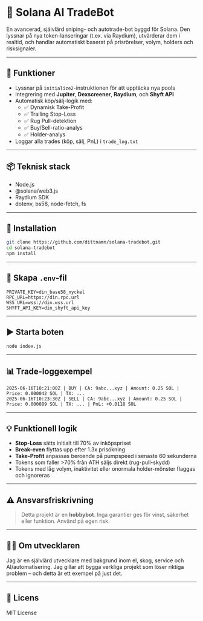 # 🤖 Solana AI TradeBot

En avancerad, självlärd sniping- och autotrade-bot byggd för Solana. Den lyssnar på nya token-lanseringar (t.ex. via Raydium), utvärderar dem i realtid, och handlar automatiskt baserat på prisrörelser, volym, holders och risksignaler.

---

## 🚀 Funktioner

- Lyssnar på `initialize2`-instruktionen för att upptäcka nya pools  
- Integrering med **Jupiter**, **Dexscreener**, **Raydium**, och **Shyft API**  
- Automatisk köp/sälj-logik med:
  - ✅ Dynamisk Take-Profit  
  - ✅ Trailing Stop-Loss  
  - ✅ Rug Pull-detektion  
  - ✅ Buy/Sell-ratio-analys  
  - ✅ Holder-analys  
- Loggar alla trades (köp, sälj, PnL) i `trade_log.txt`

---

## 📦 Teknisk stack

- Node.js  
- @solana/web3.js  
- Raydium SDK  
- dotenv, bs58, node-fetch, fs

---

## 🔧 Installation

```bash
git clone https://github.com/dittnamn/solana-tradebot.git
cd solana-tradebot
npm install
```

---

## 🔐 Skapa `.env`-fil

```env
PRIVATE_KEY=din_base58_nyckel
RPC_URL=https://din.rpc.url
WSS_URL=wss://din.wss.url
SHYFT_API_KEY=din_shyft_api_key
```

---

## ▶️ Starta boten

```bash
node index.js
```

---

## 📊 Trade-loggexempel

```
2025-06-16T10:21:00Z | BUY | CA: 9abc...xyz | Amount: 0.25 SOL | Price: 0.000042 SOL | TX: ...
2025-06-16T10:23:30Z | SELL | CA: 9abc...xyz | Amount: 0.25 SOL | Price: 0.000089 SOL | TX: ... | PnL: +0.0118 SOL
```

---

## 💡 Funktionell logik

- **Stop-Loss** sätts initialt till 70% av inköpspriset  
- **Break-even** flyttas upp efter 1.3x prisökning  
- **Take-Profit** anpassas beroende på pumpspeed i senaste 60 sekunderna  
- Tokens som faller >70% från ATH säljs direkt (rug-pull-skydd)  
- Tokens med låg volym, inaktivitet eller onormala holder-mönster flaggas och ignoreras  

---

## ⚠️ Ansvarsfriskrivning

> Detta projekt är en **hobbybot**. Inga garantier ges för vinst, säkerhet eller funktion. Använd på egen risk.

---

## 🙋‍♂️ Om utvecklaren

Jag är en självlärd utvecklare med bakgrund inom el, skog, service och AI/automatisering. Jag gillar att bygga verkliga projekt som löser riktiga problem – och detta är ett exempel på just det.

---

## 📄 Licens

MIT License
